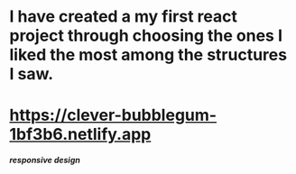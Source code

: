 # I have created a my first react project through choosing the ones I liked the most among the structures I saw.
# https://clever-bubblegum-1bf3b6.netlify.app

##### responsive design
